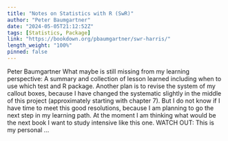 ```yaml
---
title: "Notes on Statistics with R (SwR)"
author: "Peter Baumgartner"
date: "2024-05-05T21:12:52Z"
tags: [Statistics, Package]
link: "https://bookdown.org/pbaumgartner/swr-harris/"
length_weight: "100%"
pinned: false
---
```


Peter Baumgartner What maybe is still missing from my learning perspective: A summary and collection of lesson learned including when to use which test and R package. Another plan is to revise the system of my callout boxes, because I have changed the systematic slightly in the middle of this project (approximately starting with chapter 7). But I do not know if I have time to meet this good resolutions, because I am planning to go the next step in my learning path. At the moment I am thinking what would be the next book I want to study intensive like this one. WATCH OUT: This is my personal ...
